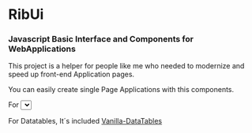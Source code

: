 # RibUi
### Javascript Basic Interface and Components for WebApplications

This project is a helper for people like me who needed to modernize and speed up front-end Application pages.


You can easily create single Page Applications with this components.


For <select> elements I use [Selectr.js](https://github.com/Mobius1/Selectr/wiki)
    
  
For Datatables, It´s included [Vanilla-DataTables](https://github.com/Mobius1/Vanilla-DataTables/wiki)
